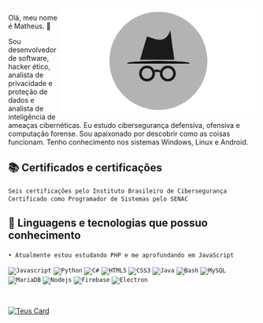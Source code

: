 <img src="https://github.com/teuscode/teuscode/blob/main/imagens/others/readme-logo.png" min-width="400px" max-width="400px" width="400px" align="right" alt="Computador do Teus">

<p align="left"> 
  Olá, meu nome é Matheus. 👋 <br>
  
  Sou desenvolvedor de software, hacker ético, analista de privacidade e proteção de dados e analista de inteligência de ameaças cibernéticas.
  Eu estudo cibersegurança defensiva, ofensiva e computação forense.
  Sou apaixonado por descobrir como as coisas funcionam. Tenho conhecimento nos sistemas Windows, Linux e Android.
</p>

## 📚 Certificados e certificações
```
Seis certificações pelo Instituto Brasileiro de Cibersegurança
Certificado como Programador de Sistemas pelo SENAC
```

## 🚀 Linguagens e tecnologias que possuo conhecimento
```• Atualmente estou estudando PHP e me aprofundando em JavaScript``` <br>

<code><img height="32" src="https://cdn.iconscout.com/icon/free/png-64/javascript-2752148-2284965.png" alt="Javascript"/></code>
<code><img height="32" src="https://cdn.iconscout.com/icon/free/png-64/python-2-226051.png" alt="Python"/></code>
<code><img height="32" src="https://cdn.iconscout.com/icon/free/png-64/csharp-1-1175241.png" alt="C#"/></code>
<code><img height="32" src="https://cdn.iconscout.com/icon/free/png-64/html5-40-1175193.png" alt="HTML5"/></code>
<code><img height="32" src="https://cdn.iconscout.com/icon/free/png-64/css3-11-1175239.png" alt="CSS3"/></code>
<code><img height="32" src="https://cdn.iconscout.com/icon/free/png-64/java-59-1174952.png" alt="Java"/></code>
<code><img height="32" src="https://cdn.iconscout.com/icon/premium/png-64-thumb/shell-36-805934.png" alt="Bash"/></code>
<code><img height="32" src="https://cdn.iconscout.com/icon/free/png-64/mysql-3521596-2945040.png" alt="MySQL"/></code>
<code><img height="32" src="https://cdn.iconscout.com/icon/free/png-64/mariadb-226022.png" alt="MariaDB"/></code>
<code><img height="32" src="https://raw.githubusercontent.com/github/explore/80688e429a7d4ef2fca1e82350fe8e3517d3494d/topics/nodejs/nodejs.png" alt="Nodejs"/></code>
<code><img height="32" src="https://cdn.iconscout.com/icon/free/png-64/firebase-3521427-2944871.png" alt="Firebase"/></code>
<code><img height="32" src="https://cdn.iconscout.com/icon/premium/png-64-thumb/electron-15-268744.png" alt="Electron"/></code>

<br>

[![Teus Card](https://github-readme-stats.vercel.app/api?username=teuscode&theme=tokyonight&show_icons=true)](https://github.com/anuraghazra/github-readme-stats)
